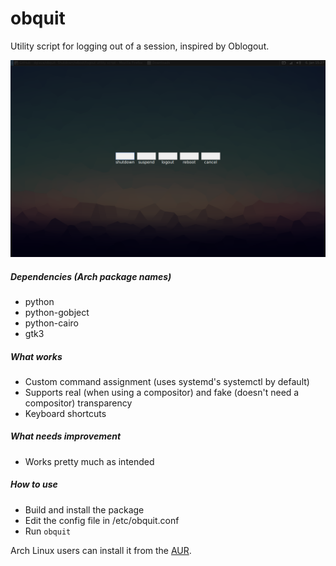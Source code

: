 # obquit
Utility script for logging out of a session, inspired by Oblogout.

![](https://raw.githubusercontent.com/dglava/obquit/master/screen.png)

##### Dependencies (Arch package names)
* python
* python-gobject
* python-cairo
* gtk3

##### What works
- Custom command assignment (uses systemd's systemctl by default)
- Supports real (when using a compositor) and fake (doesn't need a compositor) transparency
- Keyboard shortcuts

##### What needs improvement
- Works pretty much as intended

##### How to use
- Build and install the package
- Edit the config file in /etc/obquit.conf
- Run `obquit`

Arch Linux users can install it from the [AUR](https://aur.archlinux.org/packages/obquit-git/).
